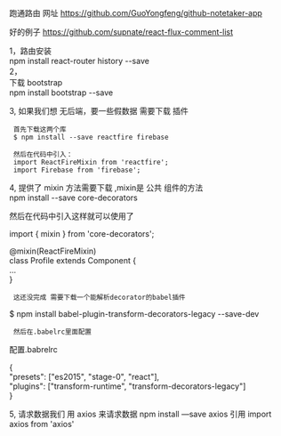 跑通路由 网址 https://github.com/GuoYongfeng/github-notetaker-app <br>

好的例子 https://github.com/supnate/react-flux-comment-list<br>

1，路由安装<br>
     npm install react-router history --save<br>
2，<br>
     下载 bootstrap<br>
     npm install bootstrap --save<br>

3, 如果我们想 无后端，要一些假数据 需要下载 插件<br>

     首先下载这两个库
     $ npm install --save reactfire firebase

     然后在代码中引入：
     import ReactFireMixin from 'reactfire';
     import Firebase from 'firebase';

4, 提供了 mixin 方法需要下载 ,mixin是 公共 组件的方法<br>
     npm install --save core-decorators<br>

然后在代码中引入这样就可以使用了<br>

import { mixin } from 'core-decorators';<br>

@mixin(ReactFireMixin)<br>
class Profile extends Component {<br>
 ...<br>
}<br>

     这还没完成 需要下载一个能解析decorator的babel插件


$ npm install babel-plugin-transform-decorators-legacy --save-dev<br>

     然后在.babelrc里面配置

配置.babrelrc<br>


{<br>
  "presets": ["es2015", "stage-0", "react"],<br>
  "plugins": ["transform-runtime", "transform-decorators-legacy"]<br>
}<br>







5,
     请求数据我们 用
     axios 来请求数据
     npm install —save axios
     引用
     import axios from 'axios'
